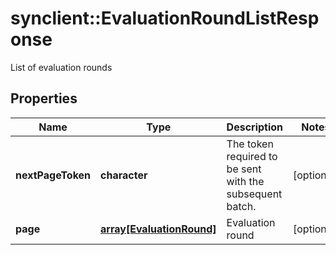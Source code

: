 # synclient::EvaluationRoundListResponse

List of evaluation rounds
## Properties
Name | Type | Description | Notes
------------ | ------------- | ------------- | -------------
**nextPageToken** | **character** | The token required to be sent with the subsequent batch. | [optional] 
**page** | [**array[EvaluationRound]**](EvaluationRound.md) | Evaluation round | [optional] 


